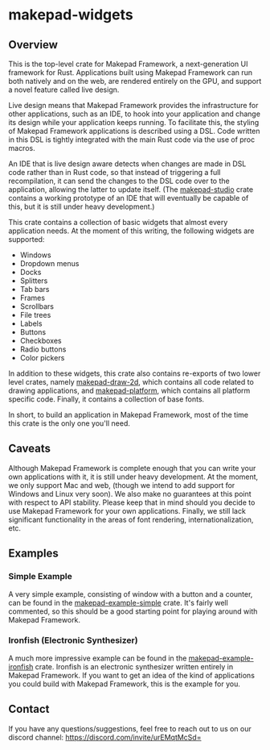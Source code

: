 # makepad-widgets

## Overview

This is the top-level crate for Makepad Framework, a next-generation UI framework for Rust. Applications built using Makepad Framework can run both natively and on the web, are rendered entirely on the GPU, and support a novel feature called live design.

Live design means that Makepad Framework provides the infrastructure for other applications, such as an IDE, to hook into your application and change its design while your application keeps running. To facilitate this, the styling of Makepad Framework applications is described using a DSL. Code written in this DSL is tightly integrated with the main Rust code via the use of proc macros.

An IDE that is live design aware detects when changes are made in DSL code rather than in Rust code, so that instead of triggering a full recompilation, it can send the changes to the DSL code over to the application, allowing the latter to update itself. (The [makepad-studio](https://crates.io/crates/makepad-studio) crate contains a working prototype of an IDE that will eventually be capable of this, but it is still under heavy development.)

This crate contains a collection of basic widgets that almost every application needs. At the moment of this writing, the following widgets are supported:

- Windows
- Dropdown menus
- Docks
- Splitters
- Tab bars
- Frames
- Scrollbars
- File trees
- Labels
- Buttons
- Checkboxes
- Radio buttons
- Color pickers

In addition to these widgets, this crate also contains re-exports of two lower level crates, namely [makepad-draw-2d](https://crates.io/crates/makepad-draw-2d), which contains all code related to drawing applications, and [makepad-platform](https://crates.io/crates/makepad-platform), which contains all platform specific code. Finally, it contains a collection of base fonts.

In short, to build an application in Makepad Framework, most of the time this crate is the only one you'll need.

## Caveats

Although Makepad Framework is complete enough that you can write your own applications with it, it is still under heavy development. At the moment, we only support Mac and web, (though we intend to add support for Windows and Linux very soon). We also make no guarantees at this point with respect to API stability. Please keep that in mind should you decide to use Makepad Framework for your own applications. Finally, we still lack significant functionality in the areas of font rendering, internationalization, etc.

## Examples

### Simple Example

A very simple example, consisting of window with a button and a counter, can be found in the [makepad-example-simple](https://crates.io/crates/makepad-example-simple) crate. It's fairly well commented, so this should be a good starting point for playing around with Makepad Framework.

### Ironfish (Electronic Synthesizer)

A much more impressive example can be found in the [makepad-example-ironfish](https://crates.io/crates/makepad-example-ironfish) crate. Ironfish is an electronic synthesizer written entirely in Makepad Framework. If you want to get an idea of the kind of applications you could build with Makepad Framework, this is the example for you.

## Contact

If you have any questions/suggestions, feel free to reach out to us on our discord channel:
https://discord.com/invite/urEMqtMcSd=